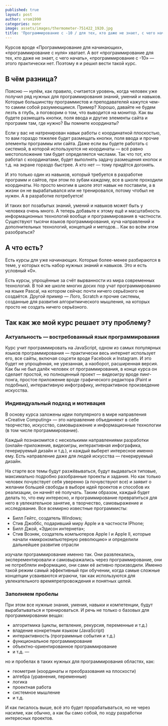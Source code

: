 ```yaml
---
published: true
layout: post
author: vrom1990
categories: nonr
image: assets/images/thermometer-751422_1920.jpg
title: 'Программирование с -10 / для тех, кто даже не знает, с чего начать'
---
```


Курсов вроде «Программирование для начинающих», «программирование с нуля» хватает. А вот «программирование для тех, кто даже не знает, с чего начать», «программирование с -10» — этого практически нет. Поэтому я и решил вести такой курс.

## В чём разница?

Поясню — нулём, как правило, считается уровень, когда человек уже получил ряд нужных для программирования знаний, умений и навыков. Которые большинству программистов и преподавателей кажутся чем-то самим собой разумеющимся. Пример? Хорошо, давайте не будем лезть в глубь, а поговорим о том, что выводится на монитор. Как вы будете размещать кнопки, поля ввода и другие элементы сайта и программ там, где нужно? Вы помните координаты?

Если у вас не натренирован навык работы с координатной плоскостью, то вам гораздо тяжелее будет размещать кнопки, поля ввода и прочие элементы программы или сайта. Даже если вы будете работать с системой, в которой используются не координаты — всё равно местоположение там будет определяется числами. Так что тот, кто работал с координатами, будет выполнять задачу размещения кнопок и т.д. на экране гораздо быстрее. А кто нет — тому придётся догонять.

И это только один из навыков, который требуется в разработке программ и сайтов, при этом по зубам каждому, все в школе проходили координаты. Но просто многим в школе этот навык не поставили, а в жизни он не вырабатывался или не тренировался, потому чтобыл не нужен. А в разработке потребуется!

И таких вот позабытых знаний, умений и навыков может быть у человека очень много. А теперь добавьте к этому ещё и масштабность информационных технологий вообще и программирования в частности. Существуют тысячи языков программирования, куча направлений и дополнительных технологий, концепций и методов... Как во всём этом разобраться?

## А что есть?

Есть курсы для уже начинающих. Которые более-менее разбираются в теме, у которых есть набор нужных знаний и навыков. Это и есть условный «0».

Есть курсы, упрощённые за счёт вырванности из мира современных технологий. В той же школе многих досих пор учат программированию на языке Pascal, на котором сейчас почти ничего серьёзного не создаётся. Другой пример — Лого, Scratch и прочие системы, созданные для развития алгоритмического мышления, на которых просто не создать ничего серьёзного.

## Так как же мой курс решает эту проблему? 

### Актуальность — востребованный язык программирования

Курс учит программировать на JavaScript, одном из самых популярных языков программирования — практически весь интернет использует его, все сайты, включая соцсети вроде Facebook и Instagram. И это будет не упрощённая, не урезанная, а наоборот, расширенная версия. Как бы не был далёк человек от программирования, в конце курса он сделает простой, но полноценный проект — видеоигру вроде пинг-понга, простое приложение вроде графического редактора (Paint и подобных), интерактивную инфографику, интерактивное произведение искусства.

### Индивидуальный подход и мотивация

В основу курса заложены идеи популярного в мире направления «Creative Computing» — это направление объединяект в себе творчество, искусство, самовыражение и информационные технологии (в том числе программирование).

Каждый познакомится с несколькими направлениями разработки (онлайн-приложения, видеоигры, интерактивная инфографика, генерируемый дизайн и т.д.), и каждый выберет интересное именно ему. Есть направление даже для людей искусства — генерируемый дизайн.

На старте все темы будут разжёвываться, будут выдаваться типовые, максимально подробно разобранные проекты и задания. Но как только человек почувствует себя уверенно (а почувствуют все) и заявит о желании большей свободы в выборе идей проектов и способов их реализации, он начнёт её получать. Таким образом, каждый будет делать то, что ему интересно, и программирование превратиться для него в увлекательное занятие, в творчество, самовыражение и исследование. Все всемирно известные программисты:

- Билл Гейтс, создатель Windows;
- Стив Джоббс, подаривший миру Apple и в частности IPhone;
- Билл Джой, «Эдисон интернета»;
- Стив Возняк, создатель компьютеров Apple I и Apple II, которые начали «микрокомпьютерную революцию» и определили дальнейшее развитие отрасли

изучали программирование именно так. Они развлекались, эксперементировали и самовыражались через программирование, они не потребляли информацию, они сами её активно производили. Именно такой режим самый эффективный при обучении, когда самые сложные концепции усваиваются играючи, так как используются для увлекательного времяпрепровождения и понятных целей. 

### Заполняем пробелы

При этом все нужные знания, умения, навыки и компетенции, будут вырабатываться и тренироваться. И речь не только о базовых для программировании вещах:
- алгоритмика (циклы, ветвление, рекурсия, переменные и т.д.)
- владение конкретным языком (JavaScript)
- интерактивность (программные события и т.д.)
- функциональное программирование
- объектно-ориентированное программирование
- и т.д. —

но и пробелах в таких нужных для программирования областях, как:
- геометрия (координаты и преобразования на плоскости)
- алгебра (уравнения, переменные)
- логика
- проектная работа
- системное мышление
- и т.д.
 
 И как писалось выше, всё это будет прорабатываться, но не через насилие, как обычно, а как бы само собой, по ходу разработки интересных проектов. 
